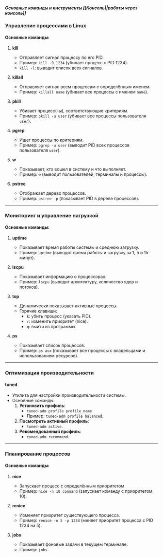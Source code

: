 ##### Основные команды и инструменты [[Консоль||работы через консоль]]

### Управление процессами в Linux

#### Основные команды:

1. **kill**
    
    - Отправляет сигнал процессу по его PID.
    - Пример: `kill -9 1234` (убивает процесс с PID 1234).
    - `kill -l`: выводит список всех сигналов.
    
1. **killall**
    
    - Отправляет сигнал всем процессам с определённым именем.
    - Пример: `killall name` (убивает все процессы с именем `name`).
    
1. **pkill**
    
    - Убивает процесс(-ы), соответствующие критериям.
    - Пример: `pkill -u user` (убивает все процессы пользователя `user`).
	
1. **pgrep**
    
    - Ищет процессы по критериям.
    - Пример: `pgrep -u user` (выводит PID всех процессов пользователя `user`).
    
1. **w**
    
    - Показывает, кто вошел в систему и что выполняет.
    - Пример: `w` (выводит пользователей, терминалы и процессы).
    
1. **pstree**
    
    - Отображает дерево процессов.
    - Пример: `pstree -p` (показывает PID в дереве процессов).
    

---

### Мониторинг и управление нагрузкой

#### Основные команды:

1. **uptime**
    
    - Показывает время работы системы и среднюю загрузку.
    - Пример: `uptime` (выводит время работы и загрузку за 1, 5 и 15 минут).
    
1. **lscpu**
    
    - Показывает информацию о процессорах.
    - Пример: `lscpu` (выводит архитектуру, количество ядер и потоков).
    
1. **top**
    
    - Динамически показывает активные процессы.
    - Горячие клавиши:
        - `k`: убить процесс (указать PID).
        - `r`: изменить приоритет (nice).
        - `q`: выйти из программы.
    
1. **ps**
    
    - Показывает список процессов.
    - Пример: `ps aux` (показывает все процессы с владельцами и использованием ресурсов).
    

---

### Оптимизация производительности

#### **tuned**

- Утилита для настройки производительности системы.
- Основные команды:
    1. **Установить профиль**:
        - `tuned-adm profile profile_name`
        - Пример: `tuned-adm profile balanced`.
    2. **Посмотреть активный профиль**:
        - `tuned-adm active`.
    3. **Рекомендованный профиль**:
        - `tuned-adm recommend`.

---

### Планирование процессов

#### Основные команды:

1. **nice**
    
    - Запускает процесс с определённым приоритетом.
    - Пример: `nice -n 10 command` (запускает команду с приоритетом 10).
    
1. **renice**
    
    - Изменяет приоритет существующего процесса.
    - Пример: `renice -n 5 -p 1234` (меняет приоритет процесса с PID 1234 на 5).
    
1. **jobs**
    
    - Показывает фоновые задачи в текущем терминале.
    - Пример: `jobs`.
    